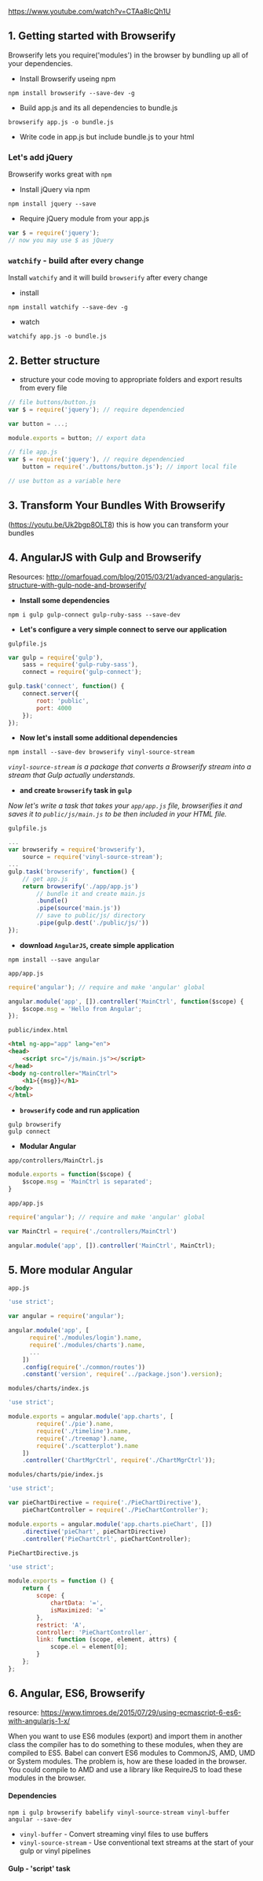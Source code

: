 https://www.youtube.com/watch?v=CTAa8IcQh1U

## 1. Getting started with Browserify
Browserify lets you require('modules') in the browser by bundling up all of your dependencies.

- Install Browserify useing npm
```
npm install browserify --save-dev -g
```
- Build app.js and its all dependencies to bundle.js
```
browserify app.js -o bundle.js
```
- Write code in app.js but include bundle.js to your html

### Let's add jQuery
Browserify works great with `npm`

- Install jQuery via npm
```
npm install jquery --save
```
- Require jQuery module from your app.js
```javascript
var $ = require('jquery');
// now you may use $ as jQuery
```

### `watchify` - build after every change
Install `watchify` and it will build `browserify` after every change
- install
```
npm install watchify --save-dev -g
```
- watch
```
watchify app.js -o bundle.js
```

## 2. Better structure
- structure your code moving to appropriate folders and export results from every file
```javascript
// file buttons/button.js
var $ = require('jquery'); // require dependencied

var button = ...;

module.exports = button; // export data
```

```javascript
// file app.js
var $ = require('jquery'), // require dependencied
	button = require('./buttons/button.js'); // import local file

// use button as a variable here
```

## 3. Transform Your Bundles With Browserify
(https://youtu.be/Uk2bgp8OLT8)
this is how you can transform your bundles

## 4. AngularJS with Gulp and Browserify
Resources:
http://omarfouad.com/blog/2015/03/21/advanced-angularjs-structure-with-gulp-node-and-browserify/

- **Install some dependencies**
```
npm i gulp gulp-connect gulp-ruby-sass --save-dev
```
- **Let's configure a very simple connect to serve our application**

`gulpfile.js`
```javascript
var gulp = require('gulp'),
	sass = require('gulp-ruby-sass'),
	connect = require('gulp-connect');

gulp.task('connect', function() {
	connect.server({
		root: 'public',
		port: 4000
	});
});
```

- **Now let's install some additional dependencies**
```
npm install --save-dev browserify vinyl-source-stream
```

*`vinyl-source-stream` is a package that converts a Browserify stream into a stream that Gulp actually understands.*

- **and create `browserify` task in `gulp`**

*Now let's write a task that takes your `app/app.js` file, browserifies it and saves it to `public/js/main.js` to be then included in your HTML file.*

`gulpfile.js`
```javascript
...
var browserify = require('browserify'),
	source = require('vinyl-source-stream');
...
gulp.task('browserify', function() {
	// get app.js
	return browserify('./app/app.js')
		// bundle it and create main.js
		.bundle()
		.pipe(source('main.js'))
		// save to public/js/ directory
		.pipe(gulp.dest('./public/js/'))
});
```

- **download `AngularJS`, create simple application**

```
npm install --save angular
```

`app/app.js`
```javascript
require('angular'); // require and make 'angular' global

angular.module('app', []).controller('MainCtrl', function($scope) {
	$scope.msg = 'Hello from Angular';
});
```

`public/index.html`
```html
<html ng-app="app" lang="en">
<head>
	<script src="/js/main.js"></script>
</head>
<body ng-controller="MainCtrl">
	<h1>{{msg}}</h1>
</body>
</html>
```

- **`browserify` code and run application**

```
gulp browserify
gulp connect
```

- **Modular Angular**

`app/controllers/MainCtrl.js`
```javascript
module.exports = function($scope) {
	$scope.msg = 'MainCtrl is separated';
}
```

`app/app.js`
```javascript
require('angular'); // require and make 'angular' global

var MainCtrl = require('./controllers/MainCtrl')

angular.module('app', []).controller('MainCtrl', MainCtrl);
```

## 5. More modular Angular

`app.js`
```js
'use strict';

var angular = require('angular');

angular.module('app', [
      require('./modules/login').name,
      require('./modules/charts').name,
      ...
    ])
    .config(require('./common/routes'))
    .constant('version', require('../package.json').version);
```

`modules/charts/index.js`
```js
'use strict';

module.exports = angular.module('app.charts', [
		require('./pie').name,
		require('./timeline').name,
		require('./treemap').name,
		require('./scatterplot').name
	])
	.controller('ChartMgrCtrl', require('./ChartMgrCtrl'));
```

`modules/charts/pie/index.js`
```js
'use strict';

var pieChartDirective = require('./PieChartDirective'),
    pieChartController = require('./PieChartController');

module.exports = angular.module('app.charts.pieChart', [])
    .directive('pieChart', pieChartDirective)
    .controller('PieChartCtrl', pieChartController);
```

`PieChartDirective.js`
```js
'use strict';

module.exports = function () {
    return {
        scope: {
            chartData: '=',
            isMaximized: '='
        },
        restrict: 'A',
        controller: 'PieChartController',
        link: function (scope, element, attrs) {
            scope.el = element[0];
        }
    };
};
```

## 6. Angular, ES6, Browserify

resource: https://www.timroes.de/2015/07/29/using-ecmascript-6-es6-with-angularjs-1-x/

When you want to use ES6 modules (export) and import them in another class the compiler has to do something to these modules, when they are compiled to ES5. Babel can convert ES6 modules to CommonJS, AMD, UMD or System modules. The problem is, how are these loaded in the browser. You could compile to AMD and use a library like RequireJS to load these modules in the browser.

#### Dependencies
```
npm i gulp browserify babelify vinyl-source-stream vinyl-buffer angular --save-dev
```

- `vinyl-buffer` - Convert streaming vinyl files to use buffers
- `vinyl-source-stream` - Use conventional text streams at the start of your gulp or vinyl pipelines

#### Gulp - 'script' task

